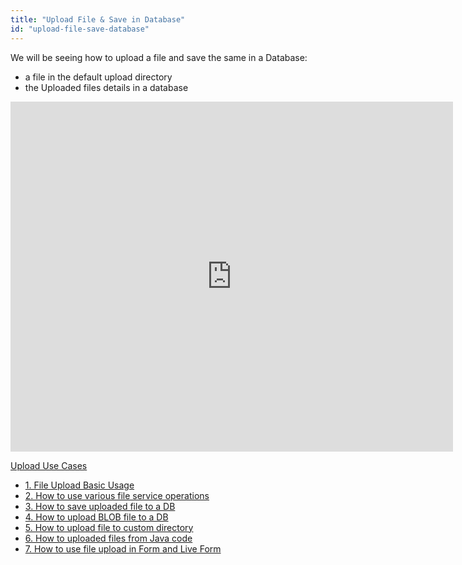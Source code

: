 ```yaml
---
title: "Upload File & Save in Database"
id: "upload-file-save-database"
---
```


We will be seeing how to upload a file and save the same in a Database:

- a file in the default upload directory
- the Uploaded files details in a database

<iframe width="708" height="560" src="https://docs.google.com/presentation/d/e/2PACX-1vTkP8zin41FzaPE4IDlG6514rdB75shNTbXmT5wMip0abMoSo955lcfGUqGl2Kcf1dThViF5zTKmwgM/embed?start=false&amp;loop=false&amp;delayms=3000" frameborder="0" allowfullscreen="allowfullscreen" mozallowfullscreen="mozallowfullscreen" webkitallowfullscreen="webkitallowfullscreen"></iframe>

[Upload Use Cases](/learn/app-development/widgets/basic/fileupload-use-cases/)

- [1\. File Upload Basic Usage](/learn/app-development/widgets/form-widgets/file-upload-basic-usage/)
- [2\. How to use various file service operations](/learn/how-tos/file-upload-widget-operations/)
- [3\. How to save uploaded file to a DB](/learn/how-tos/upload-file-save-database/)
- [4\. How to upload BLOB file to a DB](/learn/how-tos/file-upload-blob-data/)
- [5\. How to upload file to custom directory](/learn/how-tos/file-upload-custom-directory/)
- [6\. How to uploaded files from Java code](/learn/how-tos/accessing-file-upload-java-code/)
- [7\. How to use file upload in Form and Live Form](/learn/how-tos/upload-files-from-live-form-form/)
